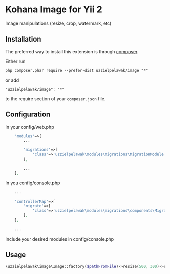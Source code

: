 Kohana Image for Yii 2
=====
Image manipulations (resize, crop, watermark, etc)

Installation
------------

The preferred way to install this extension is through [composer](http://getcomposer.org/download/).

Either run

```
php composer.phar require --prefer-dist uzzielpelawak/image "*"
```

or add

```
"uzzielpelawak/image": "*"
```

to the require section of your `composer.json` file.

Configuration
-------------

In your config/web.php

```php
	'modules'=>[
		...

		'migrations'=>[
			'class'=>'uzzielpelawak\modules\migrations\MigrationModule'
		],

		...
	],
```

In you config/console.php

```php
	...

	'controllerMap'=>[
		'migrate'=>[
			'class'=>'uzzielpelawak\modules\migrations\components\MigrateController',
		],
	],

	...
```

Include your desired modules in config/console.php

Usage
-----

```php
\uzzielpelawak\image\Image::factory($pathFromFile)->resize(500, 300)->save($pathToFile);
```
